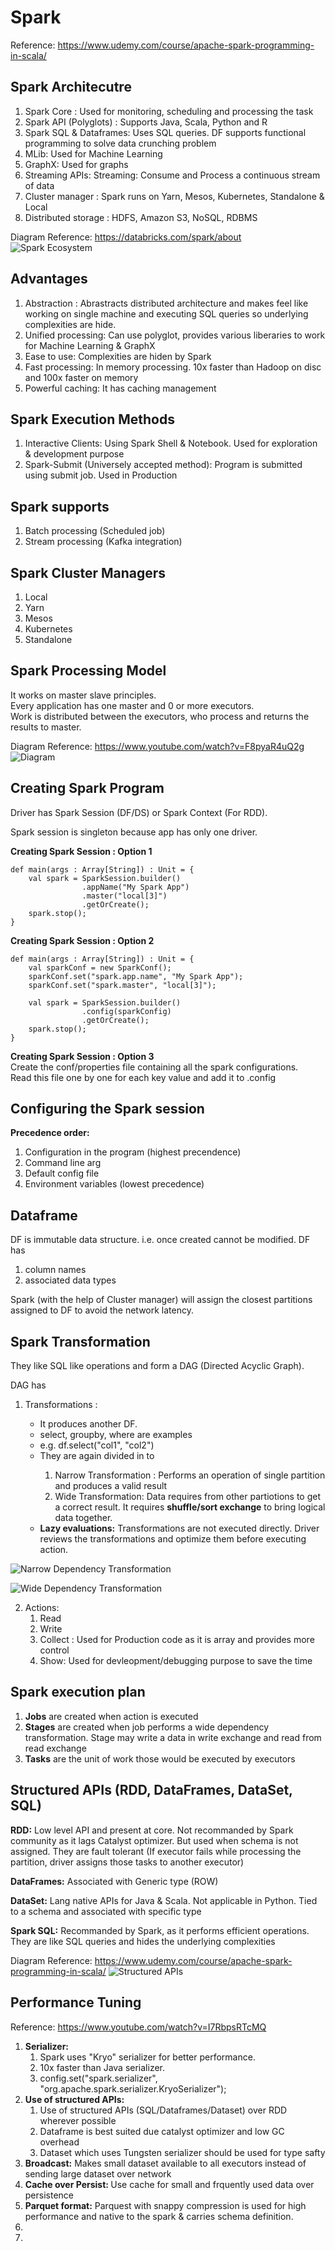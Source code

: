 # Spark 
Reference: https://www.udemy.com/course/apache-spark-programming-in-scala/
## Spark Architecutre
<ol>
<li>Spark Core : Used for monitoring, scheduling and processing the task</li> 
<li>Spark API (Polyglots) : Supports Java, Scala, Python and R</li> 
<li>Spark SQL & Dataframes: Uses SQL queries. DF supports functional programming to solve data crunching problem</li> 
<li>MLib: Used for Machine Learning</li> 
<li>GraphX: Used for graphs</li> 
<li>Streaming APIs: Streaming: Consume and Process a continuous stream of data</li> 
<li>Cluster manager : Spark runs on Yarn, Mesos, Kubernetes, Standalone & Local</li> 
<li>Distributed storage : HDFS, Amazon S3, NoSQL, RDBMS</li> 
</ol>

Diagram Reference: https://databricks.com/spark/about
![Spark Ecosystem](readme-assets/Spark_EcoSystem.png)

## Advantages
1. Abstraction : Abrastracts distributed architecture and makes feel like working on single machine and executing SQL queries so underlying complexities are hide.
2. Unified processing: Can use polyglot, provides various liberaries to work for Machine Learning & GraphX
3. Ease to use: Complexities are hiden by Spark
4. Fast processing: In memory processing. 10x faster than Hadoop on disc and 100x faster on memory
5. Powerful caching: It has caching management


## Spark Execution Methods
<ol>
<li>Interactive Clients: Using Spark Shell & Notebook. Used for exploration & development purpose</li>
<li>Spark-Submit (Universely accepted method): Program is submitted using submit job. Used in Production</li>
</ol>

## Spark supports 
1. Batch processing (Scheduled job)
2. Stream processing (Kafka integration)

## Spark Cluster Managers
1. Local
2. Yarn
3. Mesos
4. Kubernetes
5. Standalone

## Spark Processing Model
It works on master slave principles. <br/>
Every application has one master and 0 or more executors. </br>
Work is distributed between the executors, who process and returns the results to master. </br>

Diagram Reference: https://www.youtube.com/watch?v=F8pyaR4uQ2g
![Diagram](readme-assets/Spark_Processing_Model.png)


## Creating Spark Program
Driver has Spark Session (DF/DS) or Spark Context (For RDD).

Spark session is singleton because app has only one driver. 

**Creating Spark Session : Option 1**
```
def main(args : Array[String]) : Unit = {
	val spark = SparkSession.builder()
				.appName("My Spark App")
				.master("local[3]")
				.getOrCreate();
	spark.stop();
}
```


**Creating Spark Session : Option 2**
```
def main(args : Array[String]) : Unit = {
	val sparkConf = new SparkConf();
	sparkConf.set("spark.app.name", "My Spark App");
	sparkConf.set("spark.master", "local[3]");

	val spark = SparkSession.builder()
				.config(sparkConfig)
				.getOrCreate();
	spark.stop();
}

```

**Creating Spark Session : Option 3**</br>
Create the conf/properties file containing all the spark configurations.</br>
Read this file one by one for each key value and add it to .config


## Configuring the Spark session 
**Precedence order:**
1. Configuration in the program (highest precendence)
2. Command line arg 
3. Default config file
4. Environment variables (lowest precedence)

## Dataframe
DF is immutable data structure. i.e. once created cannot be modified.
DF has 
<ol>
<li>column names </li> 
<li>associated data types</li>
</ol>

Spark (with the help of Cluster manager) will assign the closest partitions assigned to DF to avoid the network latency.

## Spark Transformation
They like SQL like operations and form a DAG (Directed Acyclic Graph).

DAG has 
1. Transformations : 
	<ul>
	<li>It produces another DF.</li>
	<li>select, groupby, where are examples</li>
	<li>e.g. df.select("col1", "col2")</li>
	<li>They are again divided in to </li>
		<ol>
			<li>Narrow Transformation : Performs an operation of single partition and produces a valid result</li>
			<li>Wide Transformation: Data requires from other partiotions to get a correct result. It requires <b>shuffle/sort exchange</b> to bring logical data together.</li>
		</ol>
		
	<li><b>Lazy evaluations:</b> Transformations are not executed directly. Driver reviews the transformations and optimize them before executing action.</li>
	</ul>

![Narrow Dependency Transformation](readme-assets/Narrow_Dependency.png)

![Wide Dependency Transformation](readme-assets/Wide_Dependency.png)

2. Actions:
	<ol>
		<li>Read</li>
		<li>Write</li>
		<li>Collect : Used for Production code as it is array and provides more control</li>
		<li>Show: Used for devleopment/debugging purpose to save the time</li>
	</ol>
	
	
## Spark execution plan
1. <b>Jobs</b> are created when action is executed
2. <b>Stages</b> are created when job performs a wide dependency transformation. Stage may write a data in write exchange and read from read exchange
3. <b>Tasks</b> are the unit of work those would be executed by executors


## Structured APIs (RDD, DataFrames, DataSet, SQL)
<b>RDD:</b> Low level API and present at core. Not recommanded by Spark community as it lags Catalyst optimizer. But used when schema is not assigned. They are fault tolerant (If executor fails while processing the partition, driver assigns those tasks to another executor)

<b>DataFrames:</b> Associated with Generic type  (ROW)

<b>DataSet:</b> Lang native APIs for Java & Scala. Not applicable in Python. Tied to a schema and associated with specific type

<b>Spark SQL:</b> Recommanded by Spark, as it performs efficient operations. They are like SQL queries and hides the underlying complexities

Diagram Reference: https://www.udemy.com/course/apache-spark-programming-in-scala/
![Structured APIs](readme-assets/Spark_Structured_APIs.png)


## Performance Tuning
Reference: https://www.youtube.com/watch?v=I7RbpsRTcMQ
<ol>
<li>
<b>Serializer:</b> 
	<ol>
	<li>Spark uses "Kryo" serializer for better performance.</li>
	<li>10x faster than Java serializer.</li>
	<li>config.set("spark.serializer", "org.apache.spark.serializer.KryoSerializer");</li>
	</ol>
</li>
<li><b>Use of structured APIs:</b> 
	<ol>
	<li>Use of structured APIs (SQL/Dataframes/Dataset) over RDD wherever possible</li>
	<li>Dataframe is best suited due catalyst optimizer and low GC overhead</li>
	<li>Dataset which uses Tungsten serializer should be used for type safty</li>
	</ol>
</li>
<li><b>Broadcast:</b> Makes small dataset available to all executors instead of sending large dataset over network</li>
<li><b>Cache over Persist: </b> Use cache for small and frquently used data over persistence</li>
<li><b>Parquet format:</b> Parquest with snappy compression is used for high performance and native to the spark & carries schema definition.</li>
<li></li>
<li></li>
</ol>
